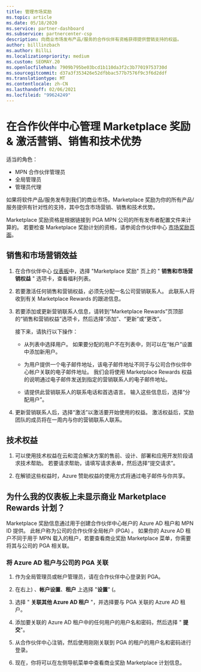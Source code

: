 ```yaml
---
title: 管理市场奖励
ms.topic: article
ms.date: 05/18/2020
ms.service: partner-dashboard
ms.subservice: partnercenter-csp
description: 向商业市场发布产品/服务的合作伙伴有资格获得提供营销支持的权益。
author: billlinzbach
ms.author: BillLi
ms.localizationpriority: medium
ms.custom: SEOMAY.20
ms.openlocfilehash: 7909b795be03bcd1b110da3f2c3b77019753730d
ms.sourcegitcommit: d37a3f353426e52dfbbac577b7576f9c3f6d2ddf
ms.translationtype: MT
ms.contentlocale: zh-CN
ms.lasthandoff: 02/06/2021
ms.locfileid: "99624249"
---
```

# <a name="manage-marketplace-rewards-in-partner-center--activate-marketing-sales-and-technical-benefits"></a>在合作伙伴中心管理 Marketplace 奖励 & 激活营销、销售和技术优势

适当的角色：

- MPN 合作伙伴管理员
- 全局管理员
- 管理员代理

如果将软件产品/服务发布到我们的商业市场，Marketplace 奖励为你的所有产品/服务提供有针对性的支持，其中包含市场营销、销售和技术优势。

Marketplace 奖励资格是根据链接到 PGA MPN 公司的所有发布者配置文件来计算的。 若要检查 Marketplace 奖励计划的资格，请参阅合作伙伴中心 [市场奖励页面](https://partner.microsoft.com/dashboard/mpn/program/commercialmarketplace)。

## <a name="sales-and-marketing-benefits"></a>销售和市场营销效益

1. 在合作伙伴中心 [仪表板](https://partner.microsoft.com/dashboard)中，选择 "Marketplace 奖励" 页上的 " **销售和市场营销权益** " 选项卡，查看福利列表。 

2. 若要激活任何销售和营销权益，必须先分配一名公司营销联系人。 此联系人将收到有关 Marketplace Rewards 的跟进信息。

3. 若要添加或更新营销联系人信息，请转到“Marketplace Rewards”页顶部的“销售和营销权益”选项卡，然后选择“添加”、“更新”或“更改”。 

   接下来，请执行以下操作：

   - 从列表中选择用户。 如果要分配的用户不在列表中，则可以在“帐户”设置中添加新用户。

   - 为用户提供一个电子邮件地址，该电子邮件地址不同于与公司合作伙伴中心帐户关联的电子邮件地址。 我们会将使用 Marketplace Rewards 权益的说明通过电子邮件发送到指定的营销联系人的电子邮件地址。

   - 请提供此营销联系人的联系电话和首选语言。 输入这些信息后，选择“分配用户”。

4. 更新营销联系人后，选择“激活”以激活要开始使用的权益。 激活权益后，奖励团队的成员将在一周内与你的营销联系人联系。

## <a name="technical-benefits"></a>技术权益

1. 可以使用技术权益在云和混合解决方案的售前、设计、部署和应用开发阶段请求技术帮助。 若要请求帮助，请填写请求表单，然后选择“提交请求”。

2. 在解锁这些权益时，Azure 赞助权益的使用方式将通过电子邮件与你共享。

## <a name="why-cant-i-see-the-commercial-marketplace-rewards-program-on-my-dashboard"></a>为什么我的仪表板上未显示商业 Marketplace Rewards 计划？

Marketplace 奖励信息通过用于创建合作伙伴中心帐户的 Azure AD 租户和 MPN ID 提供。 此帐户称为公司的合作伙伴全局帐户 (PGA) 。 如果你的 Azure AD 租户不同于用于 MPN 载入的租户，若要查看商业奖励 Marketplace 菜单，你需要将其与公司的 PGA 相关联。

### <a name="to-associate-an-azure-ad-tenant-with-the-pga-of-your-company"></a>将 Azure AD 租户与公司的 PGA 关联

1. 作为全局管理员或帐户管理员，请在合作伙伴中心登录到 PGA。

2. 在右上) 、**帐户设置**、**租户** 上选择 "**设置**" (。 

3. 选择 " **关联其他 Azure AD 租户** "，并选择要与 PGA 关联的 Azure AD 租户。

4. 添加要关联的 Azure AD 租户中的任何用户的用户名和密码，然后选择 " **提交**"。

5. 从合作伙伴中心注销，然后使用刚刚关联到 PGA 的租户的用户名和密码进行登录。

6. 现在，你将可以在左侧导航菜单中查看商业奖励 Marketplace 计划信息。

